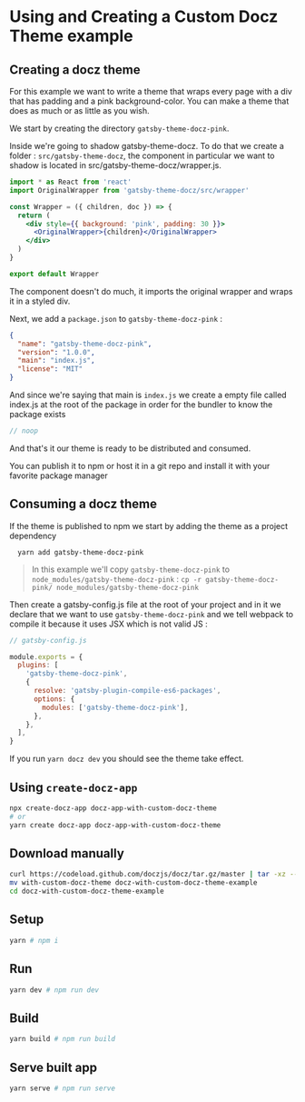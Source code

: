 # Using and Creating a Custom Docz Theme example

## Creating a docz theme

For this example we want to write a theme that wraps every page with a div that has padding and a pink background-color. You can make a theme that does as much or as little as you wish.

We start by creating the directory `gatsby-theme-docz-pink`.

Inside we're going to shadow gatsby-theme-docz. To do that we create a folder : `src/gatsby-theme-docz`, the component in particular we want to shadow is located in src/gatsby-theme-docz/wrapper.js.

```jsx
import * as React from 'react'
import OriginalWrapper from 'gatsby-theme-docz/src/wrapper'

const Wrapper = ({ children, doc }) => {
  return (
    <div style={{ background: 'pink', padding: 30 }}>
      <OriginalWrapper>{children}</OriginalWrapper>
    </div>
  )
}

export default Wrapper
```

The component doesn't do much, it imports the original wrapper and wraps it in a styled div.

Next, we add a `package.json` to `gatsby-theme-docz-pink` :

```json
{
  "name": "gatsby-theme-docz-pink",
  "version": "1.0.0",
  "main": "index.js",
  "license": "MIT"
}
```

And since we're saying that main is `index.js` we create a empty file called index.js at the root of the package in order for the bundler to know the package exists

```js
// noop
```

And that's it our theme is ready to be distributed and consumed.

You can publish it to npm or host it in a git repo and install it with your favorite package manager

## Consuming a docz theme

If the theme is published to npm we start by adding the theme as a project dependency

```
  yarn add gatsby-theme-docz-pink
```

> In this example we'll copy `gatsby-theme-docz-pink` to `node_modules/gatsby-theme-docz-pink` : `cp -r gatsby-theme-docz-pink/ node_modules/gatsby-theme-docz-pink`

Then create a gatsby-config.js file at the root of your project and in it we declare that we want to use `gatsby-theme-docz-pink` and we tell webpack to compile it because it uses JSX which is not valid JS :

```js
// gatsby-config.js

module.exports = {
  plugins: [
    'gatsby-theme-docz-pink',
    {
      resolve: 'gatsby-plugin-compile-es6-packages',
      options: {
        modules: ['gatsby-theme-docz-pink'],
      },
    },
  ],
}
```

If you run `yarn docz dev` you should see the theme take effect.

## Using `create-docz-app`

```sh
npx create-docz-app docz-app-with-custom-docz-theme
# or
yarn create docz-app docz-app-with-custom-docz-theme
```

## Download manually

```sh
curl https://codeload.github.com/doczjs/docz/tar.gz/master | tar -xz --strip=2 docz-master/examples/with-custom-docz-theme
mv with-custom-docz-theme docz-with-custom-docz-theme-example
cd docz-with-custom-docz-theme-example
```

## Setup

```sh
yarn # npm i
```

## Run

```sh
yarn dev # npm run dev
```

## Build

```sh
yarn build # npm run build
```

## Serve built app

```sh
yarn serve # npm run serve
```
